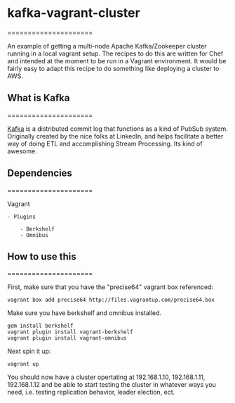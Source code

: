 # kafka-vagrant-cluster
=====================

An example of getting a multi-node Apache Kafka/Zookeeper cluster running in a local vagrant setup.  The recipes to do this are written for Chef
and intended at the moment to be run in a Vagrant environment.  It would be fairly easy to adapt this recipe to do something like deploying
a cluster to AWS.

## What is Kafka
=====================

[Kafka](http://kafka.apache.org/) is a distributed commit log that functions as a kind of PubSub system.  Originally created by 
the nice folks at LinkedIn, and helps facilitate a better way of doing ETL and accomplishing Stream Processing.  Its kind of awesome.

## Dependencies
=====================

Vagrant

	- Plugins 

		- Berkshelf
		- Omnibus

## How to use this
=====================

First, make sure that you have the "precise64" vagrant box referenced:

```
vagrant box add precise64 http://files.vagrantup.com/precise64.box
```

Make sure you have berkshelf and omnibus installed.

```
gem install berkshelf
vagrant plugin install vagrant-berkshelf 
vagrant plugin install vagrant-omnibus
```

Next spin it up:
```
vagrant up
```

You should now have a cluster opertating at 192.168.1.10, 192.168.1.11, 192.168.1.12 and be able to start testing
the cluster in whatever ways you need, i.e. testing replication behavior, leader election, ect.


